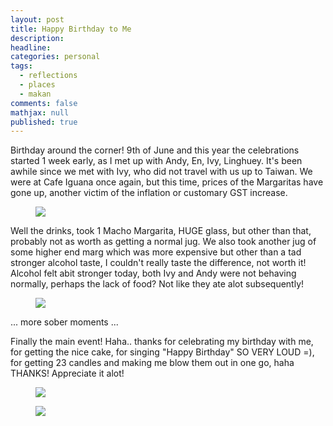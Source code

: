 ```yaml
---
layout: post
title: Happy Birthday to Me
description:
headline:  
categories: personal
tags:
  - reflections  
  - places
  - makan
comments: false
mathjax: null
published: true
---
```


Birthday around the corner! 9th of June and this year the celebrations started 1 week early, as I met up with Andy, En, Ivy, Linghuey. It's been awhile since we met with Ivy, who did not travel with us up to Taiwan. We were at Cafe Iguana once again, but this time, prices of the Margaritas have gone up, another victim of the inflation or customary GST increase.

<figure>
<a href="http://lh4.google.com/image/kaer84/RmGa9n_ggsI/AAAAAAAADJU/GrNF0K_yBUk/s1600/DSCF3047.JPG">
<img src="http://lh4.google.com/image/kaer84/RmGa9n_ggsI/AAAAAAAADJU/GrNF0K_yBUk/s800/DSCF3047.JPG" /></a>
</figure>

Well the drinks, took 1 Macho Margarita, HUGE glass, but other than that, probably not as worth as getting a normal jug. We also took another jug of some higher end marg which was more expensive but other than a tad stronger alcohol taste, I couldn't really taste the difference, not worth it! Alcohol felt abit stronger today, both Ivy and Andy were not behaving normally, perhaps the lack of food? Not like they ate alot subsequently!

<figure>
<a href="http://lh5.google.com/image/kaer84/RmGa-3_ggtI/AAAAAAAADJc/KeBoGdVGqSw/s1600/DSCF3048.JPG" />
<img src="http://lh5.google.com/image/kaer84/RmGa-3_ggtI/AAAAAAAADJc/KeBoGdVGqSw/s800/DSCF3048.JPG" />
</a>
</figure>
... more sober moments ...

Finally the main event! Haha.. thanks for celebrating my birthday with me, for getting the nice cake, for singing "Happy Birthday" SO VERY LOUD =), for getting 23 candles and making me blow them out in one go, haha THANKS! Appreciate it alot!

<figure>
<a href="http://lh4.google.com/image/kaer84/RmGbEn_ggyI/AAAAAAAADKE/ixyoKC130tc/s288/DSCF3060.JPG" />
<img src="http://lh4.google.com/image/kaer84/RmGbEn_ggyI/AAAAAAAADKE/ixyoKC130tc/s288/DSCF3060.JPG" />
</a>
</figure>

<figure>
<a href="http://lh4.google.com/image/kaer84/RmGbIn_gg1I/AAAAAAAADKc/8hFcoJ-r9nw/s288/DSCF3063.JPG" />
<img src="http://lh4.google.com/image/kaer84/RmGbIn_gg1I/AAAAAAAADKc/8hFcoJ-r9nw/s288/DSCF3063.JPG" />
</a>
</figure>

